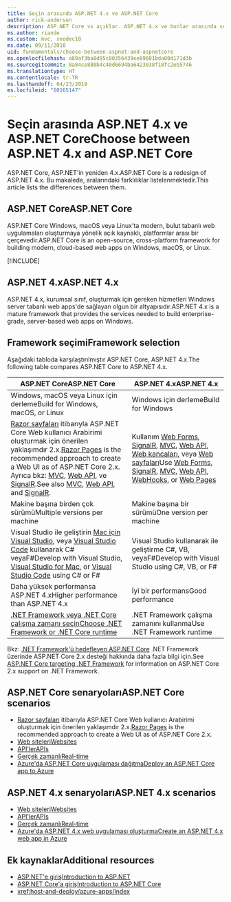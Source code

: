 ```yaml
---
title: Seçin arasında ASP.NET 4.x ve ASP.NET Core
author: rick-anderson
description: ASP.NET Core vs açıklar. ASP.NET 4.x ve bunlar arasında seçim yapma.
ms.author: riande
ms.custom: mvc, seodec18
ms.date: 09/11/2018
uid: fundamentals/choose-between-aspnet-and-aspnetcore
ms.openlocfilehash: a89af3ba8d95c80356439ee89601bda00d171d3b
ms.sourcegitcommit: 8a84ce880b4c40d6694ba6423038f18fc2eb5746
ms.translationtype: HT
ms.contentlocale: tr-TR
ms.lasthandoff: 04/23/2019
ms.locfileid: "60165147"
---
```

# <a name="choose-between-aspnet-4x-and-aspnet-core"></a><span data-ttu-id="056a9-103">Seçin arasında ASP.NET 4.x ve ASP.NET Core</span><span class="sxs-lookup"><span data-stu-id="056a9-103">Choose between ASP.NET 4.x and ASP.NET Core</span></span>

<span data-ttu-id="056a9-104">ASP.NET Core, ASP.NET'in yeniden 4.x.</span><span class="sxs-lookup"><span data-stu-id="056a9-104">ASP.NET Core is a redesign of ASP.NET 4.x.</span></span> <span data-ttu-id="056a9-105">Bu makalede, aralarındaki farklılıklar listelenmektedir.</span><span class="sxs-lookup"><span data-stu-id="056a9-105">This article lists the differences between them.</span></span>

## <a name="aspnet-core"></a><span data-ttu-id="056a9-106">ASP.NET Core</span><span class="sxs-lookup"><span data-stu-id="056a9-106">ASP.NET Core</span></span>

<span data-ttu-id="056a9-107">ASP.NET Core Windows, macOS veya Linux'ta modern, bulut tabanlı web uygulamaları oluşturmaya yönelik açık kaynaklı, platformlar arası bir çerçevedir.</span><span class="sxs-lookup"><span data-stu-id="056a9-107">ASP.NET Core is an open-source, cross-platform framework for building modern, cloud-based web apps on Windows, macOS, or Linux.</span></span>

[!INCLUDE[](~/includes/benefits.md)]

## <a name="aspnet-4x"></a><span data-ttu-id="056a9-108">ASP.NET 4.x</span><span class="sxs-lookup"><span data-stu-id="056a9-108">ASP.NET 4.x</span></span>

<span data-ttu-id="056a9-109">ASP.NET 4.x, kurumsal sınıf, oluşturmak için gereken hizmetleri Windows server tabanlı web apps'de sağlayan olgun bir altyapısıdır.</span><span class="sxs-lookup"><span data-stu-id="056a9-109">ASP.NET 4.x is a mature framework that provides the services needed to build enterprise-grade, server-based web apps on Windows.</span></span>

## <a name="framework-selection"></a><span data-ttu-id="056a9-110">Framework seçimi</span><span class="sxs-lookup"><span data-stu-id="056a9-110">Framework selection</span></span>

<span data-ttu-id="056a9-111">Aşağıdaki tabloda karşılaştırılmıştır ASP.NET Core, ASP.NET 4.x.</span><span class="sxs-lookup"><span data-stu-id="056a9-111">The following table compares ASP.NET Core to ASP.NET 4.x.</span></span>

| <span data-ttu-id="056a9-112">ASP.NET Core</span><span class="sxs-lookup"><span data-stu-id="056a9-112">ASP.NET Core</span></span> | <span data-ttu-id="056a9-113">ASP.NET 4.x</span><span class="sxs-lookup"><span data-stu-id="056a9-113">ASP.NET 4.x</span></span> |
|---|---|
|<span data-ttu-id="056a9-114">Windows, macOS veya Linux için derleme</span><span class="sxs-lookup"><span data-stu-id="056a9-114">Build for Windows, macOS, or Linux</span></span>|<span data-ttu-id="056a9-115">Windows için derleme</span><span class="sxs-lookup"><span data-stu-id="056a9-115">Build for Windows</span></span>|
|<span data-ttu-id="056a9-116">[Razor sayfaları](xref:razor-pages/index) itibarıyla ASP.NET Core Web kullanıcı Arabirimi oluşturmak için önerilen yaklaşımdır 2.x.</span><span class="sxs-lookup"><span data-stu-id="056a9-116">[Razor Pages](xref:razor-pages/index) is the recommended approach to create a Web UI as of ASP.NET Core 2.x.</span></span> <span data-ttu-id="056a9-117">Ayrıca bkz: [MVC](xref:mvc/overview), [Web API](xref:tutorials/first-web-api), ve [SignalR](xref:signalr/introduction).</span><span class="sxs-lookup"><span data-stu-id="056a9-117">See also [MVC](xref:mvc/overview), [Web API](xref:tutorials/first-web-api), and [SignalR](xref:signalr/introduction).</span></span>|<span data-ttu-id="056a9-118">Kullanım [Web Forms](/aspnet/web-forms), [SignalR](/aspnet/signalr), [MVC](/aspnet/mvc), [Web API](/aspnet/web-api/), [Web kancaları](/aspnet/webhooks/), veya [Web sayfaları](/aspnet/web-pages)</span><span class="sxs-lookup"><span data-stu-id="056a9-118">Use [Web Forms](/aspnet/web-forms), [SignalR](/aspnet/signalr), [MVC](/aspnet/mvc), [Web API](/aspnet/web-api/), [WebHooks](/aspnet/webhooks/), or [Web Pages](/aspnet/web-pages)</span></span>|
|<span data-ttu-id="056a9-119">Makine başına birden çok sürümü</span><span class="sxs-lookup"><span data-stu-id="056a9-119">Multiple versions per machine</span></span>|<span data-ttu-id="056a9-120">Makine başına bir sürümü</span><span class="sxs-lookup"><span data-stu-id="056a9-120">One version per machine</span></span>|
|<span data-ttu-id="056a9-121">Visual Studio ile geliştirin [Mac için Visual Studio](https://www.visualstudio.com/vs/visual-studio-mac/), veya [Visual Studio Code](https://code.visualstudio.com/) kullanarak C# veyaF#</span><span class="sxs-lookup"><span data-stu-id="056a9-121">Develop with Visual Studio, [Visual Studio for Mac](https://www.visualstudio.com/vs/visual-studio-mac/), or [Visual Studio Code](https://code.visualstudio.com/) using C# or F#</span></span>|<span data-ttu-id="056a9-122">Visual Studio kullanarak ile geliştirme C#, VB, veyaF#</span><span class="sxs-lookup"><span data-stu-id="056a9-122">Develop with Visual Studio using C#, VB, or F#</span></span>|
|<span data-ttu-id="056a9-123">Daha yüksek performansa ASP.NET 4.x</span><span class="sxs-lookup"><span data-stu-id="056a9-123">Higher performance than ASP.NET 4.x</span></span>|<span data-ttu-id="056a9-124">İyi bir performans</span><span class="sxs-lookup"><span data-stu-id="056a9-124">Good performance</span></span>|
|[<span data-ttu-id="056a9-125">.NET Framework veya .NET Core çalışma zamanı seçin</span><span class="sxs-lookup"><span data-stu-id="056a9-125">Choose .NET Framework or .NET Core runtime</span></span>](/dotnet/standard/choosing-core-framework-server)|<span data-ttu-id="056a9-126">.NET Framework çalışma zamanını kullanma</span><span class="sxs-lookup"><span data-stu-id="056a9-126">Use .NET Framework runtime</span></span>|

<span data-ttu-id="056a9-127">Bkz: [.NET Framework'ü hedefleyen ASP.NET Core](xref:index#target-framework) .NET Framework üzerinde ASP.NET Core 2.x desteği hakkında daha fazla bilgi için.</span><span class="sxs-lookup"><span data-stu-id="056a9-127">See [ASP.NET Core targeting .NET Framework](xref:index#target-framework) for information on ASP.NET Core 2.x support on .NET Framework.</span></span>

## <a name="aspnet-core-scenarios"></a><span data-ttu-id="056a9-128">ASP.NET Core senaryoları</span><span class="sxs-lookup"><span data-stu-id="056a9-128">ASP.NET Core scenarios</span></span>

* <span data-ttu-id="056a9-129">[Razor sayfaları](xref:razor-pages/index) itibarıyla ASP.NET Core Web kullanıcı Arabirimi oluşturmak için önerilen yaklaşımdır 2.x.</span><span class="sxs-lookup"><span data-stu-id="056a9-129">[Razor Pages](xref:razor-pages/index) is the recommended approach to create a Web UI as of ASP.NET Core 2.x.</span></span>
* [<span data-ttu-id="056a9-130">Web siteleri</span><span class="sxs-lookup"><span data-stu-id="056a9-130">Websites</span></span>](xref:tutorials/first-mvc-app/index)
* [<span data-ttu-id="056a9-131">API'ler</span><span class="sxs-lookup"><span data-stu-id="056a9-131">APIs</span></span>](xref:tutorials/first-web-api)
* [<span data-ttu-id="056a9-132">Gerçek zamanlı</span><span class="sxs-lookup"><span data-stu-id="056a9-132">Real-time</span></span>](xref:signalr/index)
* [<span data-ttu-id="056a9-133">Azure'da ASP.NET Core uygulaması dağıtma</span><span class="sxs-lookup"><span data-stu-id="056a9-133">Deploy an ASP.NET Core app to Azure</span></span>](/azure/app-service/app-service-web-get-started-dotnet)

## <a name="aspnet-4x-scenarios"></a><span data-ttu-id="056a9-134">ASP.NET 4.x senaryoları</span><span class="sxs-lookup"><span data-stu-id="056a9-134">ASP.NET 4.x scenarios</span></span>

* [<span data-ttu-id="056a9-135">Web siteleri</span><span class="sxs-lookup"><span data-stu-id="056a9-135">Websites</span></span>](/aspnet/mvc)
* [<span data-ttu-id="056a9-136">API'ler</span><span class="sxs-lookup"><span data-stu-id="056a9-136">APIs</span></span>](/aspnet/web-api)
* [<span data-ttu-id="056a9-137">Gerçek zamanlı</span><span class="sxs-lookup"><span data-stu-id="056a9-137">Real-time</span></span>](/aspnet/signalr)
* [<span data-ttu-id="056a9-138">Azure'da ASP.NET 4.x web uygulaması oluşturma</span><span class="sxs-lookup"><span data-stu-id="056a9-138">Create an ASP.NET 4.x web app in Azure</span></span>](/azure/app-service/app-service-web-get-started-dotnet-framework)

## <a name="additional-resources"></a><span data-ttu-id="056a9-139">Ek kaynaklar</span><span class="sxs-lookup"><span data-stu-id="056a9-139">Additional resources</span></span>

* [<span data-ttu-id="056a9-140">ASP.NET'e giriş</span><span class="sxs-lookup"><span data-stu-id="056a9-140">Introduction to ASP.NET</span></span>](/aspnet/overview)
* [<span data-ttu-id="056a9-141">ASP.NET Core'a giriş</span><span class="sxs-lookup"><span data-stu-id="056a9-141">Introduction to ASP.NET Core</span></span>](xref:index)
* <xref:host-and-deploy/azure-apps/index>
